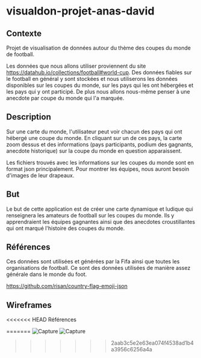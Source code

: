 # visualdon-projet-anas-david

Contexte
--------------------------------------------------------------------
Projet de visualisation de données autour du thème des coupes du monde de football.

Les données que nous allons utiliser proviennent du site https://datahub.io/collections/football#world-cup. Des données fiables sur le football en général y sont stockées et nous utiliserons les données disponibles sur les coupes du monde, sur les pays qui les ont hébergées et les pays qui y ont participé. De plus nous allons nous-même penser à une anecdote par coupe du monde qui l'a marquée.

Description
--------------------------------------------------------------------
Sur une carte du monde, l'utilisateur peut voir chacun des pays qui ont hébergé une coupe du monde. En cliquant sur un de ces pays, la carte zoom dessus et des informations (pays participants, podium des gagnants, anecdote historique) sur la coupe du monde en question apparaissent.

Les fichiers trouvés avec les informations sur les coupes du monde sont en format json principalement. Pour montrer les équipes, nous auront besoin d'images de leur drapeaux.


But
--------------------------------------------------------------------
Le but de cette application est de créer une carte dynamique et ludique qui renseignera les amateurs de football sur les coupes du monde. Ils y apprendraient les équipes gagnantes ainsi que des anecdotes croustillantes qui ont marqué l'histoire des coupes du monde.


Références
--------------------------------------------------------------------
Ces données sont utilisées et générées par la Fifa ainsi que toutes les organisations de football. Ce sont des données utilisées de manière assez générale dans le monde du foot.

https://github.com/risan/country-flag-emoji-json

Wireframes
--------------------------------------------------------------------
<<<<<<< HEAD
Références

=======
![Capture](https://user-images.githubusercontent.com/72078340/159027739-7c8b5eac-a1db-449e-94d7-7a8b5aab1839.PNG)
![Capture](https://user-images.githubusercontent.com/72078340/159027934-8506b8dd-f618-4d85-ba26-eae80d6e51ea.PNG)
>>>>>>> 2aab3c5e2e63ea074f4538ad1b4a3956c6256a4a
